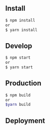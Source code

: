 ## Install

```sh
$ npm install
or
$ yarn install
```

## Develop

```sh
$ npm start
or
$ yarn start
```

## Production

```sh
$ npm build
or
$yarn build
```

## Deployment
